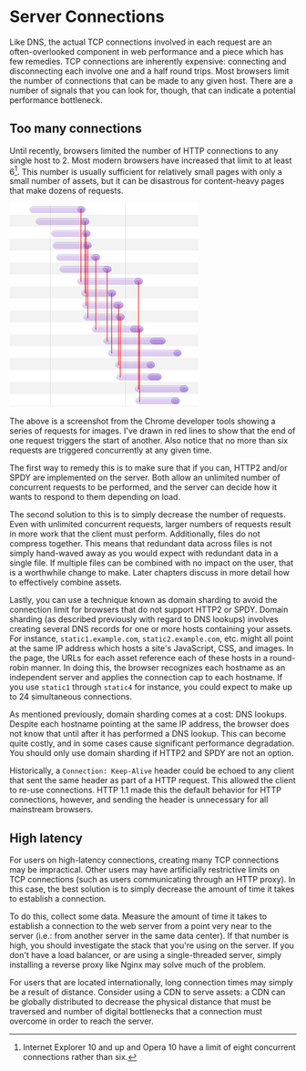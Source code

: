 # Server Connections

Like DNS, the actual TCP connections involved in each request are an often-overlooked component in web performance and a piece which has few remedies. TCP connections are inherently expensive: connecting and disconnecting each involve one and a half round trips. Most browsers limit the number of connections that can be made to any given host. There are a number of signals that you can look for, though, that can indicate a potential performance bottleneck.


## Too many connections

Until recently, browsers limited the number of HTTP connections to any single host to 2. Most modern browsers have increased that limit to at least 6[^ie_connection_limit]. This number is usually sufficient for relatively small pages with only a small number of assets, but it can be disastrous for content-heavy pages that make dozens of requests.

[^ie_connection_limit]: Internet Explorer 10 and up and Opera 10 have a limit of eight concurrent connections rather than six.

![TCP connections made to a single host](images/tcp_limit_waterfall.png)

The above is a screenshot from the Chrome developer tools showing a series of requests for images. I've drawn in red lines to show that the end of one request triggers the start of another. Also notice that no more than six requests are triggered concurrently at any given time.

The first way to remedy this is to make sure that if you can, HTTP2 and/or SPDY are implemented on the server. Both allow an unlimited number of concurrent requests to be performed, and the server can decide how it wants to respond to them depending on load.

The second solution to this is to simply decrease the number of requests. Even with unlimited concurrent requests, larger numbers of requests result in more work that the client must perform. Additionally, files do not compress together. This means that redundant data across files is not simply hand-waved away as you would expect with redundant data in a single file. If multiple files can be combined with no impact on the user, that is a worthwhile change to make. Later chapters discuss in more detail how to effectively combine assets.

Lastly, you can use a technique known as domain sharding to avoid the connection limit for browsers that do not support HTTP2 or SPDY. Domain sharding (as described previously with regard to DNS lookups) involves creating several DNS records for one or more hosts containing your assets. For instance, `static1.example.com`, `static2.example.com`, etc. might all point at the same IP address which hosts a site's JavaScript, CSS, and images. In the page, the URLs for each asset reference each of these hosts in a round-robin manner. In doing this, the browser recognizes each hostname as an independent server and applies the connection cap to each hostname. If you use `static1` through `static4` for instance, you could expect to make up to 24 simultaneous connections.

As mentioned previously, domain sharding comes at a cost: DNS lookups. Despite each hostname pointing at the same IP address, the browser does not know that until after it has performed a DNS lookup. This can become quite costly, and in some cases cause significant performance degradation. You should only use domain sharding if HTTP2 and SPDY are not an option.

Historically, a `Connection: Keep-Alive` header could be echoed to any client that sent the same header as part of a HTTP request. This allowed the client to re-use connections. HTTP 1.1 made this the default behavior for HTTP connections, however, and sending the header is unnecessary for all mainstream browsers.


## High latency

For users on high-latency connections, creating many TCP connections may be impractical. Other users may have artificially restrictive limits on TCP connections (such as users communicating through an HTTP proxy). In this case, the best solution is to simply decrease the amount of time it takes to establish a connection.

To do this, collect some data. Measure the amount of time it takes to establish a connection to the web server from a point very near to the server (i.e.: from another server in the same data center). If that number is high, you should investigate the stack that you're using on the server. If you don't have a load balancer, or are using a single-threaded server, simply installing a reverse proxy like Nginx may solve much of the problem.

For users that are located internationally, long connection times may simply be a result of distance. Consider using a CDN to serve assets: a CDN can be globally distributed to decrease the physical distance that must be traversed and number of digital bottlenecks that a connection must overcome in order to reach the server.
